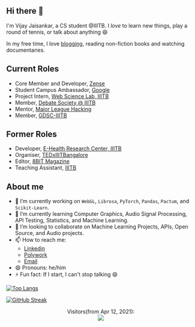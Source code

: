 ## Hi there 👋

I'm Vijay Jaisankar, a CS student @IIITB. I _love_ to learn new things, play a round of tennis, or talk about anything 😄  

In my free time, I love [blogging](https://hundred-words-or-less.blogspot.com/), reading non-fiction books and watching documentaries. 

## Current Roles  
- Core Member and Developer, [Zense](https://zense.co.in/)
- Student Campus Ambassador, [Google](https://careers.google.com/students/)
- Project Intern, [Web Science Lab, IIITB](https://github.com/WSL-IIITB)
- Member, [Debate Society @ IIITB](https://www.iiitb.ac.in/committees-clubs/clubs/debate-club)
- Mentor, [Major League Hacking](https://mlh.io/)
- Member, [GDSC-IIITB](https://gdsc.community.dev/international-institute-of-information-technology-iiit-bangalore/)

## Former Roles
- Developer, [E-Health Research Center, IIITB](https://ehrc.iiitb.ac.in/)
- Organiser, [TEDxIIITBangalore](https://linktr.ee/tedxiiitbangalore2021)
- Editor, [8BIT Magazine](https://8bit.pythonanywhere.com/)
- Teaching Assistant, [IIITB](https://www.iiitb.ac.in/)



<!--
**vijay-jaisankar/vijay-jaisankar** is a ✨ _special_ ✨ repository because its `README.md` (this file) appears on your GitHub profile.

Here are some ideas to get you started:

- 🔭 I’m currently working on ...
- 🌱 I’m currently learning ...
- 👯 I’m looking to collaborate on ...
- 🤔 I’m looking for help with ...
- 💬 Ask me about ...
- 📫 How to reach me: ...
- 😄 Pronouns: ...
- ⚡ Fun fact: ...
-->

## About me

- 🔭 I’m currently working on `WebGL`, `Librosa`, `PyTorch`, `Pandas`, `Pactum`, and `Scikit-Learn`.
- 🌱 I’m currently learning Computer Graphics, Audio Signal Processing, API Testing, Statistics, and Machine Learning.
- 👯 I’m looking to collaborate on Machine Learning Projects, APIs, Open Source, and Audio projects.
- 📫 How to reach me: 
  - [Linkedin](https://www.linkedin.com/in/vijay-jaisankar/) 
  - [Polywork](https://www.polywork.com/vijayjaisankar)
  -  [Email](mailto:vijayjaisankar.vj@gmail.com)
- 😄 Pronouns: he/him
- ⚡ Fun fact: If I start, I can't stop talking 😄


[![Top Langs](https://github-readme-stats.vercel.app/api/top-langs/?username=vijay-jaisankar&theme=radical&show_icons=true)](https://github.com/anuraghazra/github-readme-stats)

[![GitHub Streak](https://github-readme-streak-stats.herokuapp.com/?user=vijay-jaisankar&theme=radical)](https://git.io/streak-stats)



<p align="center"> 
  Visitors(from Apr 12, 2021):<br>
  <img src="https://profile-counter.glitch.me/vijay-jaisankar/count.svg" />
</p>




  
  

